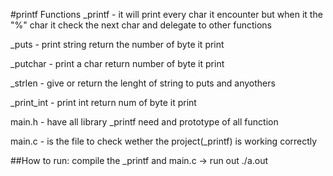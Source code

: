#printf 
Functions
_printf - it will print every char it encounter but when it the "%" char it check the next char and delegate to other functions

_puts - print string return the number of byte it print

_putchar - print a char return number of byte it print

_strlen - give or return the lenght of string to puts and anyothers

_print_int - print int return num of byte it print

main.h - have all library _printf need and prototype of all function

main.c - is the file to check wether the project(_printf) is working correctly 

##How to run: compile the _printf and main.c -> run out ./a.out
